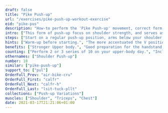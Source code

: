 ```yaml
---
draft: false
title: "Pike Push-up"
url: "/exercises/pike-push-up-workout-exercise"
eid: "pike-pus"
description: "How-to perform the 'Pike Push-up' movement, correct form, instructions and hints. Similar exercises, body parts activated, notes, tips and video demonstration"
intro: ["This form of push-up focus on shoulder strength, and serves as hand-stand preparation. Both Elbows and shoulder are highly involved in this exercise, and upper back engaged."]
steps: ["Start on a regular push-up position, arms below your shoulder, legs and arms straight.", "Walk a little with your feet, bringing them closer to your hands. Pull your hips up, making a V-shape. This is the start position.", "Bend your elbows away from your body, allowing the head to nearly touch the ground in between your hands.", "Inhale while going down.", "Straighten your elbows and arms again, returning to the original V-shape we started with.", "Exhale while going up."]
hints: ["Warm-up before starting.", "The more accentuated the V position, harder the exercise. Keep core and glutes engaged."]
benefits: ["Stronger Upper body.", "Good preparation for the handstand and pull-up."]
counting: ["Perform 2 or 3 series of 10 on your upper-body day.", "Include in your series of daily push-up to ensure regularity.", "Count repetitions in a long period, say month or trimester."]
othernames: ["Shoulder Push-up"]
number: 18
similar: ["pike-push-up"]
support_to: ["pul"]
OrderFull_Prev: "air-bike-cru"
OrderFull_First: "calfr"
OrderFull_Next: "calfr-h"
OrderFull_Last: "lsit-tuck-pllt"
collections: ["Push-up Variations"]
muscles: ["Shoulder", "Triceps", "Chest"]
date: 2021-03-17T21:21:06+01:00
---
```

